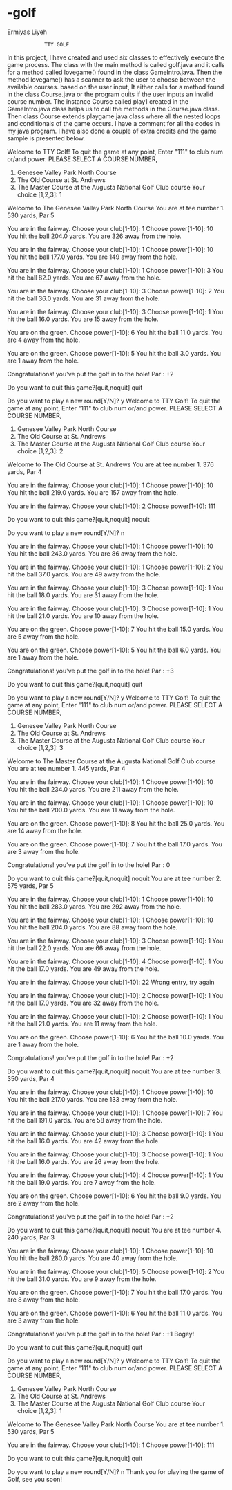 # -golf

Ermiyas Liyeh

				TTY GOLF

In this project, I have created and used six classes to effectively execute the game process.
The class with the main method is called golf.java and it calls for a method called lovegame()
found in the class GameIntro.java. Then the method lovegame() has a scanner to ask the user to 
choose between the available courses. based on the user input, It either calls for a method found 
in the class Course.java or the program quits if the user inputs an invalid course number. The instance
Course called play1 created in the GameIntro.java class helps us to call the methods in the Course.java
class. Then class Course extends playgame.java class where all the nested loops and conditionals of the game 
occurs. I have a comment for all the codes in my java program. I have also done a couple of extra credits and
the game sample is presented below.

Welcome to TTY Golf!
To quit the game at any point, Enter "111" to club num or/and power.
PLEASE SELECT A COURSE NUMBER,
1. Genesee Valley Park North Course
2. The Old Course at St. Andrews
3. The Master Course at the Augusta National Golf Club course
Your choice [1,2,3]: 1

Welcome to The Genesee Valley Park North Course
You are at tee number 1. 530 yards, Par 5

You are in the fairway.
Choose your club[1-10]: 1
Choose power[1-10]: 10
You hit the ball 204.0 yards.
You are 326 away from the hole.

You are in the fairway.
Choose your club[1-10]: 1
Choose power[1-10]: 10
You hit the ball 177.0 yards.
You are 149 away from the hole.

You are in the fairway.
Choose your club[1-10]: 1
Choose power[1-10]: 3
You hit the ball 82.0 yards.
You are 67 away from the hole.

You are in the fairway.
Choose your club[1-10]: 3
Choose power[1-10]: 2
You hit the ball 36.0 yards.
You are 31 away from the hole.

You are in the fairway.
Choose your club[1-10]: 3
Choose power[1-10]: 1
You hit the ball 16.0 yards.
You are 15 away from the hole.

You are on the green.
Choose power[1-10]: 6
You hit the ball 11.0 yards.
You are 4 away from the hole.

You are on the green.
Choose power[1-10]: 5
You hit the ball 3.0 yards.
You are 1 away from the hole.

Congratulations! you've put the golf in to the hole!
Par : +2

Do you want to quit this game?[quit,noquit] quit

Do you want to play a new round[Y/N]? y
Welcome to TTY Golf!
To quit the game at any point, Enter "111" to club num or/and power.
PLEASE SELECT A COURSE NUMBER,
1. Genesee Valley Park North Course
2. The Old Course at St. Andrews
3. The Master Course at the Augusta National Golf Club course
Your choice [1,2,3]: 2

Welcome to The Old Course at St. Andrews
You are at tee number 1. 376 yards, Par 4

You are in the fairway.
Choose your club[1-10]: 1
Choose power[1-10]: 10
You hit the ball 219.0 yards.
You are 157 away from the hole.

You are in the fairway.
Choose your club[1-10]: 2
Choose power[1-10]: 111

Do you want to quit this game?[quit,noquit] noquit

Do you want to play a new round[Y/N]? n

You are in the fairway.
Choose your club[1-10]: 1
Choose power[1-10]: 10
You hit the ball 243.0 yards.
You are 86 away from the hole.

You are in the fairway.
Choose your club[1-10]: 1
Choose power[1-10]: 2
You hit the ball 37.0 yards.
You are 49 away from the hole.

You are in the fairway.
Choose your club[1-10]: 3
Choose power[1-10]: 1
You hit the ball 18.0 yards.
You are 31 away from the hole.

You are in the fairway.
Choose your club[1-10]: 3
Choose power[1-10]: 1
You hit the ball 21.0 yards.
You are 10 away from the hole.

You are on the green.
Choose power[1-10]: 7
You hit the ball 15.0 yards.
You are 5 away from the hole.

You are on the green.
Choose power[1-10]: 5
You hit the ball 6.0 yards.
You are 1 away from the hole.

Congratulations! you've put the golf in to the hole!
Par : +3

Do you want to quit this game?[quit,noquit] quit

Do you want to play a new round[Y/N]? y
Welcome to TTY Golf!
To quit the game at any point, Enter "111" to club num or/and power.
PLEASE SELECT A COURSE NUMBER,
1. Genesee Valley Park North Course
2. The Old Course at St. Andrews
3. The Master Course at the Augusta National Golf Club course
Your choice [1,2,3]: 3

Welcome to The Master Course at the Augusta National Golf Club course
You are at tee number 1. 445 yards, Par 4

You are in the fairway.
Choose your club[1-10]: 1
Choose power[1-10]: 10
You hit the ball 234.0 yards.
You are 211 away from the hole.

You are in the fairway.
Choose your club[1-10]: 1
Choose power[1-10]: 10
You hit the ball 200.0 yards.
You are 11 away from the hole.

You are on the green.
Choose power[1-10]: 8
You hit the ball 25.0 yards.
You are 14 away from the hole.

You are on the green.
Choose power[1-10]: 7
You hit the ball 17.0 yards.
You are 3 away from the hole.

Congratulations! you've put the golf in to the hole!
Par : 0

Do you want to quit this game?[quit,noquit] noquit
You are at tee number 2. 575 yards, Par 5

You are in the fairway.
Choose your club[1-10]: 1
Choose power[1-10]: 10
You hit the ball 283.0 yards.
You are 292 away from the hole.

You are in the fairway.
Choose your club[1-10]: 1
Choose power[1-10]: 10
You hit the ball 204.0 yards.
You are 88 away from the hole.

You are in the fairway.
Choose your club[1-10]: 3
Choose power[1-10]: 1
You hit the ball 22.0 yards.
You are 66 away from the hole.

You are in the fairway.
Choose your club[1-10]: 4
Choose power[1-10]: 1
You hit the ball 17.0 yards.
You are 49 away from the hole.

You are in the fairway.
Choose your club[1-10]: 22
Wrong entry, try again

You are in the fairway.
Choose your club[1-10]: 2
Choose power[1-10]: 1
You hit the ball 17.0 yards.
You are 32 away from the hole.

You are in the fairway.
Choose your club[1-10]: 2
Choose power[1-10]: 1
You hit the ball 21.0 yards.
You are 11 away from the hole.

You are on the green.
Choose power[1-10]: 6
You hit the ball 10.0 yards.
You are 1 away from the hole.

Congratulations! you've put the golf in to the hole!
Par : +2

Do you want to quit this game?[quit,noquit] noquit
You are at tee number 3. 350 yards, Par 4

You are in the fairway.
Choose your club[1-10]: 1
Choose power[1-10]: 10
You hit the ball 217.0 yards.
You are 133 away from the hole.

You are in the fairway.
Choose your club[1-10]: 1
Choose power[1-10]: 7
You hit the ball 191.0 yards.
You are 58 away from the hole.

You are in the fairway.
Choose your club[1-10]: 3
Choose power[1-10]: 1
You hit the ball 16.0 yards.
You are 42 away from the hole.

You are in the fairway.
Choose your club[1-10]: 3
Choose power[1-10]: 1
You hit the ball 16.0 yards.
You are 26 away from the hole.

You are in the fairway.
Choose your club[1-10]: 4
Choose power[1-10]: 1
You hit the ball 19.0 yards.
You are 7 away from the hole.

You are on the green.
Choose power[1-10]: 6
You hit the ball 9.0 yards.
You are 2 away from the hole.

Congratulations! you've put the golf in to the hole!
Par : +2

Do you want to quit this game?[quit,noquit] noquit
You are at tee number 4. 240 yards, Par 3

You are in the fairway.
Choose your club[1-10]: 1
Choose power[1-10]: 10
You hit the ball 280.0 yards.
You are 40 away from the hole.

You are in the fairway.
Choose your club[1-10]: 5
Choose power[1-10]: 2
You hit the ball 31.0 yards.
You are 9 away from the hole.

You are on the green.
Choose power[1-10]: 7
You hit the ball 17.0 yards.
You are 8 away from the hole.

You are on the green.
Choose power[1-10]: 6
You hit the ball 11.0 yards.
You are 3 away from the hole.

Congratulations! you've put the golf in to the hole!
Par : +1
Bogey!

Do you want to quit this game?[quit,noquit] quit

Do you want to play a new round[Y/N]? y
Welcome to TTY Golf!
To quit the game at any point, Enter "111" to club num or/and power.
PLEASE SELECT A COURSE NUMBER,
1. Genesee Valley Park North Course
2. The Old Course at St. Andrews
3. The Master Course at the Augusta National Golf Club course
Your choice [1,2,3]: 1

Welcome to The Genesee Valley Park North Course
You are at tee number 1. 530 yards, Par 5

You are in the fairway.
Choose your club[1-10]: 1
Choose power[1-10]: 111

Do you want to quit this game?[quit,noquit] quit

Do you want to play a new round[Y/N]? n
Thank you for playing the game of Golf, see you soon!

